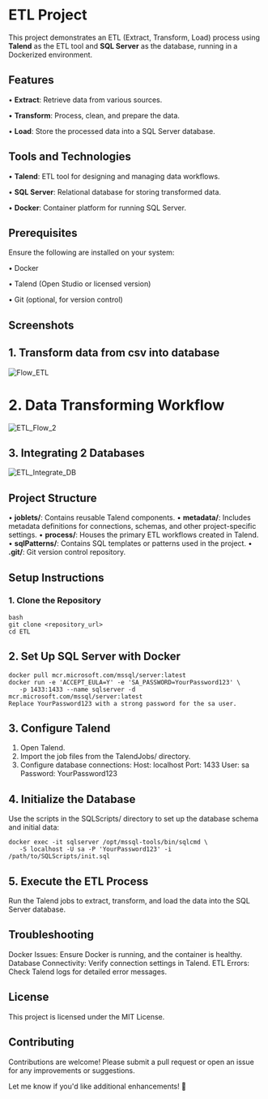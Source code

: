 # ETL Project

This project demonstrates an ETL (Extract, Transform, Load) process using **Talend** as the ETL tool and **SQL Server** as the database, running in a Dockerized environment.

## Features

• **Extract**: Retrieve data from various sources.

• **Transform**: Process, clean, and prepare the data.

• **Load**: Store the processed data into a SQL Server database.

## Tools and Technologies

• **Talend**: ETL tool for designing and managing data workflows.

• **SQL Server**: Relational database for storing transformed data.

• **Docker**: Container platform for running SQL Server.

## Prerequisites

Ensure the following are installed on your system:

• Docker

• Talend (Open Studio or licensed version)

• Git (optional, for version control)

## Screenshots

## 1. Transform data from csv into database
![Flow_ETL](https://github.com/user-attachments/assets/f8b3c2cf-cd62-4102-bf7d-b0d6768cdd90)

# 2. Data Transforming Workflow
![ETL_Flow_2](https://github.com/user-attachments/assets/286eb9c3-a9b6-4ba6-a4ed-3a12f1fefc3d)

## 3. Integrating 2 Databases
![ETL_Integrate_DB](https://github.com/user-attachments/assets/beba0022-bda1-42a3-8671-671272283df3)




## Project Structure

• **joblets/**: Contains reusable Talend components.
• **metadata/**: Includes metadata definitions for connections, schemas, and other project-specific settings.
• **process/**: Houses the primary ETL workflows created in Talend.
• **sqlPatterns/**: Contains SQL templates or patterns used in the project.
• **.git/**: Git version control repository.

## Setup Instructions

### 1. Clone the Repository

```
bash
git clone <repository_url>
cd ETL
```

## 2. Set Up SQL Server with Docker

```
docker pull mcr.microsoft.com/mssql/server:latest
docker run -e 'ACCEPT_EULA=Y' -e 'SA_PASSWORD=YourPassword123' \
   -p 1433:1433 --name sqlserver -d mcr.microsoft.com/mssql/server:latest
Replace YourPassword123 with a strong password for the sa user.
```
## 3. Configure Talend

1. Open Talend.
2. Import the job files from the TalendJobs/ directory.
3. Configure database connections:
   Host: localhost
   Port: 1433
   User: sa
   Password: YourPassword123

## 4. Initialize the Database

Use the scripts in the SQLScripts/ directory to set up the database schema and initial data:

```
docker exec -it sqlserver /opt/mssql-tools/bin/sqlcmd \
   -S localhost -U sa -P 'YourPassword123' -i /path/to/SQLScripts/init.sql
```

## 5. Execute the ETL Process

Run the Talend jobs to extract, transform, and load the data into the SQL Server database.

## Troubleshooting

Docker Issues: Ensure Docker is running, and the container is healthy.
Database Connectivity: Verify connection settings in Talend.
ETL Errors: Check Talend logs for detailed error messages.

## License
This project is licensed under the MIT License.

## Contributing
Contributions are welcome! Please submit a pull request or open an issue for any improvements or suggestions.

Let me know if you'd like additional enhancements! 🚀
